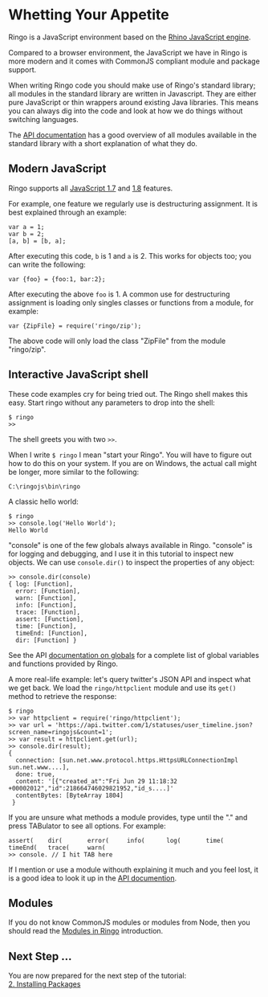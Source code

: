 Whetting Your Appetite
===============================

Ringo is a JavaScript environment based on the [Rhino JavaScript engine](https://developer.mozilla.org/de/docs/Rhino).

Compared to a browser environment, the JavaScript we have in Ringo is more modern and it comes with CommonJS compliant module and package support.

When writing Ringo code you should make use of Ringo's standard library; all modules in the standard library are written in Javascript. They are either pure JavaScript or thin wrappers around existing Java libraries. This means you can always dig into the code and look at how we do things without switching languages.

The [API documentation](https://www.ringojs.org/api/main/) has a good overview of all modules available in the standard library with a short explanation of what they do.

Modern JavaScript
--------------------

Ringo supports all [JavaScript 1.7](https://developer.mozilla.org/en-US/docs/JavaScript/New_in_JavaScript/1.7) and [1.8](https://developer.mozilla.org/en-US/docs/JavaScript/New_in_JavaScript/1.8) features.

For example, one feature we regularly use is destructuring assignment. It is best explained through an example:

    var a = 1;
    var b = 2;
    [a, b] = [b, a];

After executing this code, `b` is 1 and `a` is 2. This works for objects too; you can write the following:

    var {foo} = {foo:1, bar:2};

After executing the above `foo` is 1. A common use for destructuring assignment is loading only singles classes or functions from a module, for example:

    var {ZipFile} = require('ringo/zip');

The above code will only load the class "ZipFile" from the module "ringo/zip".

Interactive JavaScript shell
----------------------------------

These code examples cry for being tried out. The Ringo shell makes this easy. Start ringo without any parameters to drop into the shell:

    $ ringo
    >>

The shell greets you with two `>>`.


<div class="mustknow">

When I write `$ ringo` I mean "start your Ringo". You will have to figure out how to do this on your system. If you are on Windows, the actual call might be longer, more similar to the following:

    C:\ringojs\bin\ringo

</div>

A classic hello world:

    $ ringo
    >> console.log('Hello World');
    Hello World

"console" is one of the few globals always available in Ringo. "console" is for logging and debugging, and I use it in this tutorial to inspect new objects. We can use `console.dir()` to inspect the properties of any object:

    >> console.dir(console)
    { log: [Function],
      error: [Function],
      warn: [Function],
      info: [Function],
      trace: [Function],
      assert: [Function],
      time: [Function],
      timeEnd: [Function],
      dir: [Function] }



<div class="knowmore">

See the API [documentation on globals](https://www.ringojs.org/api/main/globals/) for a complete list of global variables and functions provided by Ringo.

</div>

A more real-life example: let's query twitter's JSON API and inspect what we get back. We load the `ringo/httpclient` module and use its `get()` method to retrieve the response:

    $ ringo
    >> var httpclient = require('ringo/httpclient');
    >> var url = 'https://api.twitter.com/1/statuses/user_timeline.json?screen_name=ringojs&count=1';
    >> var result = httpclient.get(url);
    >> console.dir(result);
    {
      connection: [sun.net.www.protocol.https.HttpsURLConnectionImpl sun.net.www....],
      done: true,
      content: '[{"created_at":"Fri Jun 29 11:18:32 +00002012","id":218664746029821952,"id_s....]'
      contentBytes: [ByteArray 1804]
     }

If you are unsure what methods a module provides, type until the "." and press TABulator to see all options. For example:

    assert(    dir(       error(     info(      log(       time(      timeEnd(   trace(     warn(
    >> console. // I hit TAB here

<div class="knowmore">

If I mention or use a module withouth explaining it much and you feel lost, it is a good idea to look it up in the [API documention](https://ringojs.org/api/main/).

</div>

## Modules

If you do not know CommonJS modules or modules from Node, then you should read the [Modules in Ringo](https://www.ringojs.org/documentation/modules) introduction.

## Next Step …
You are now prepared for the next step of the tutorial:<br>
[2. Installing Packages](/tutorial/dependencies/)